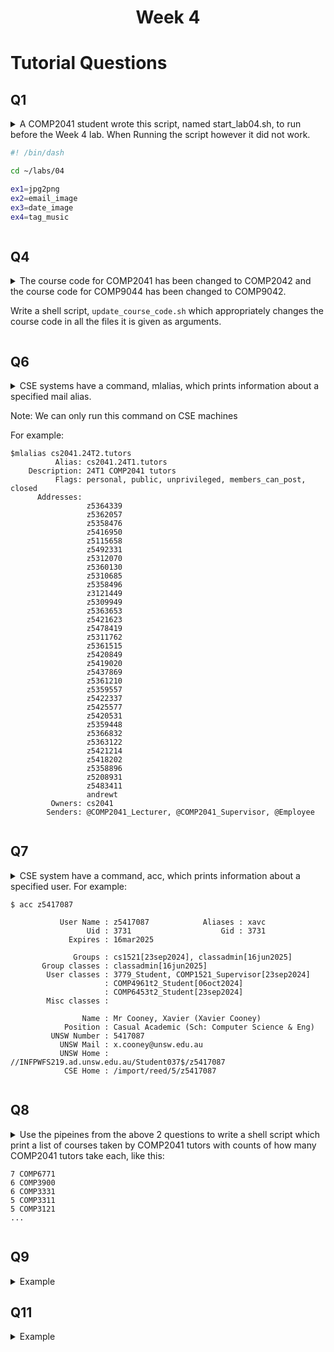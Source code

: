 <h1 align="center">Week 4</h1>

<h1>Tutorial Questions </h1>

<h2>Q1</h2>
<!-- Start of Q  -->
<details> 
<!-- ==========  -->

<summary>
A COMP2041 student wrote this script, named start_lab04.sh, to run before the Week 4 lab. When Running the script however it did not work.

```sh
#! /bin/dash

cd ~/labs/04

ex1=jpg2png
ex2=email_image
ex3=date_image
ex4=tag_music
```

</summary>

###

- A shell script is executed by a separate shell so changes to its working directory only affect it. Same with its variables
- You can indicate that the commands in a file are to be run by the current shell rather than a separate program. Shown below:

```sh
$ . ./start_lab04.sh
$ pwd
/home/z1234567/labs/04
$ echo $ex1 $ex2 $ex3 $ex4
jpg2png email_image date_image tag_music
```

- The main difference is the inclusion of the `.` which tells the shell to run the script in the current shell env instead of making a new one
- The main takeaway is that when running a script it runs a subshell normally that does not affect the parent env

<!-- End of Q  -->
</details> 
<!--  =======  -->

<!-- Start of Q  -->
<h2>Q4</h2>
<details> 
<!-- ==========  -->
<summary>
The course code for COMP2041 has been changed to COMP2042 and the course code for COMP9044 has been changed to COMP9042.

Write a shell script, `update_course_code.sh` which appropriately changes the course code in all the files it is given as arguments.

</summary>

###

<!-- End of Q  -->
</details> 
<!--  =======  -->

<h2>Q6</h2>
<!-- Start of Q  -->
<details> 
<!-- ==========  -->
<summary>
CSE systems have a command, mlalias, which prints information about a specified mail alias.

Note: We can only run this command on CSE machines

For example:

```
$mlalias cs2041.24T2.tutors
          Alias: cs2041.24T1.tutors
    Description: 24T1 COMP2041 tutors
          Flags: personal, public, unprivileged, members_can_post, closed
      Addresses:
                 z5364339
                 z5362057
                 z5358476
                 z5416950
                 z5115658
                 z5492331
                 z5312070
                 z5360130
                 z5310685
                 z5358496
                 z3121449
                 z5309949
                 z5363653
                 z5421623
                 z5478419
                 z5311762
                 z5361515
                 z5420849
                 z5419020
                 z5437869
                 z5361210
                 z5359557
                 z5422337
                 z5425577
                 z5420531
                 z5359448
                 z5366832
                 z5363122
                 z5421214
                 z5418202
                 z5358896
                 z5208931
                 z5483411
                 andrewt
         Owners: cs2041
        Senders: @COMP2041_Lecturer, @COMP2041_Supervisor, @Employee
```

</summary>

###

- There are multiple ways to solve this question

```sh
# We want to grab all the IDs first
      # We need to specify an option so we do `p` to print out to stdout
      # -n prevents sed default printing behaviour
# Next we want to cut out some unwanted lines being the 1st and last
# The `head` cmd removes the last line
# The `tail` cmd removes the first line
# Get rid of all spaces and then filter only zIDs
mlalias cs2041.24T2.tutors |
sed -nE '/Addresses:/,/Owners:/p' |
head -n -1 |
tail -n +2 |
tr -d ' ' |
grep -E 'z[0-9]{7}'
```

```sh

mlalias -r cs2041.24T2.tutors |    # Use "raw" output mode
cut -d: -f3 |                      # Take field 3 (addresses)
tr ',' '\n' |                      # replace commas with newlines
grep -E 'z[0-9]{7}'                # Find only zIDs
```

<!-- End of Q  -->
</details> 
<!--  =======  -->

<h2>Q7</h2>
<!-- Start of Q  -->
<details> 
<!-- ==========  -->
<summary>
CSE system have a command, acc, which prints information about a specified user.
For example:

```
$ acc z5417087

           User Name : z5417087            Aliases : xavc
                 Uid : 3731                    Gid : 3731
             Expires : 16mar2025

              Groups : cs1521[23sep2024], classadmin[16jun2025]
       Group classes : classadmin[16jun2025]
        User classes : 3779_Student, COMP1521_Supervisor[23sep2024]
                     : COMP4961t2_Student[06oct2024]
                     : COMP6453t2_Student[23sep2024]
        Misc classes :

                Name : Mr Cooney, Xavier (Xavier Cooney)
            Position : Casual Academic (Sch: Computer Science & Eng)
         UNSW Number : 5417087
           UNSW Mail : x.cooney@unsw.edu.au
           UNSW Home : //INFPWFS219.ad.unsw.edu.au/Student037$/z5417087
            CSE Home : /import/reed/5/z5417087
```

</summary>

###

```sh
# Breaking this down
# First we get all the lines between the two empty lines as that contains the info we want
# We then want to cut on the `:` to separate the class names we want
# Then we want to break them up so we switch the `,` with `\n`
# Finally we use a capture group which is the regex in `()` which we can use later on as denoted
# by the \1

acc z5417087 |
sed -n '/^$/,/^$/p' |
cut -d':' -f2 |
tr ',' '\n' |
sed -nE 's/.*([A-Z]{4}[0-9]{4})t[0-3]_Student.*/\1/p'
```

<!-- End of Q  -->
</details> 
<!--  =======  -->

<h2>Q8</h2>
<!-- Start of Q  -->
<details> 
<!-- ==========  -->
<summary>
Use the pipeines from the above 2 questions to write a shell script which print a list of courses taken by COMP2041 tutors with counts of how many COMP2041 tutors take each,
like this:

```
7 COMP6771
6 COMP3900
6 COMP3331
5 COMP3311
5 COMP3121
...
```

</summary>

<!-- End of Q  -->
</details> 
<!--  =======  -->

<!-- Start of Q  -->
<h2>Q9</h2>
<details> 
<!-- ==========  -->
<summary>Example</summary>

###

<!-- End of Q  -->
</details> 
<!--  =======  -->

<!-- Start of Q  -->
<h2>Q11</h2>
<details> 
<!-- ==========  -->
<summary>Example</summary>

###

<details> 
<summary>a)</summary>

</details>

<!-- End of Q  -->
</details> 
<!--  =======  -->
